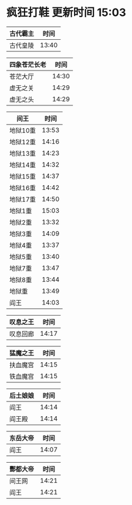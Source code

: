 # 疯狂打鞋 更新时间 15:03

| 古代霸主   | 时间    |
|--------|-------|
| 古代皇陵 | 13:40 |

| 四象苍茫长老   | 时间    |
|--------|-------|
| 苍茫大厅 | 14:30 |
| 虚无之关 | 14:29 |
| 虚无之头 | 14:29 |

| 间王   | 时间    |
|--------|-------|
| 地狱10重 | 13:53 |
| 地狱12重 | 14:16 |
| 地狱13重 | 14:23 |
| 地狱14重 | 14:32 |
| 地狱15重 | 14:37 |
| 地狱16重 | 14:42 |
| 地狱17重 | 14:50 |
| 地狱1重 | 15:03 |
| 地狱2重 | 13:32 |
| 地狱3重 | 14:09 |
| 地狱4重 | 13:37 |
| 地狱5重 | 13:40 |
| 地狱7重 | 13:47 |
| 地狱8重 | 13:44 |
| 地狱重 | 13:49 |
| 阎王 | 14:03 |

| 叹息之王   | 时间    |
|--------|-------|
| 叹息回廊 | 14:17 |

| 猛魔之王   | 时间    |
|--------|-------|
| 扶血魔宫 | 14:15 |
| 铁血魔宫 | 14:15 |

| 后土娘娘   | 时间    |
|--------|-------|
| 阎王 | 14:14 |
| 阎王殿 | 14:14 |

| 东岳大帝   | 时间    |
|--------|-------|
| 阎王 | 14:07 |

| 酆都大帝   | 时间    |
|--------|-------|
| 间王网 | 14:21 |
| 阎王 | 14:21 |